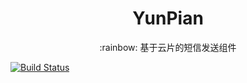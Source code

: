 <h1 align="center"> YunPian </h1>
<p align="center">:rainbow: 基于云片的短信发送组件</p>

[![Build Status](https://travis-ci.org/overtrue/weather.svg?branch=master)](https://travis-ci.org/overtrue/weather)
